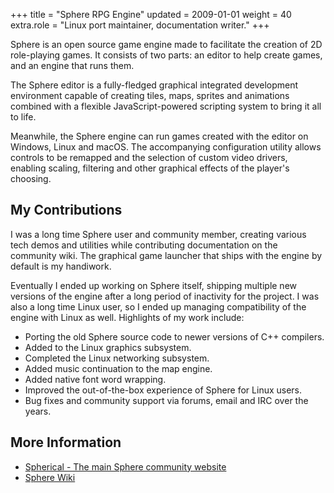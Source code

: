 +++
title = "Sphere RPG Engine"
updated = 2009-01-01
weight = 40
extra.role = "Linux port maintainer, documentation writer."
+++

Sphere is an open source game engine made to facilitate the creation of 2D role-playing games.
It consists of two parts: an editor to help create games, and an engine that runs them.

The Sphere editor is a fully-fledged graphical integrated development environment capable of creating tiles, maps, sprites and animations combined with a flexible JavaScript-powered scripting system to bring it all to life.

Meanwhile, the Sphere engine can run games created with the editor on Windows, Linux and macOS.
The accompanying configuration utility allows controls to be remapped and the selection of custom video drivers, enabling scaling, filtering and other graphical effects of the player's choosing.

<!-- more -->

## My Contributions

I was a long time Sphere user and community member, creating various tech demos and utilities while contributing documentation on the community wiki.
The graphical game launcher that ships with the engine by default is my handiwork.

Eventually I ended up working on Sphere itself, shipping multiple new versions of the engine after a long period of inactivity for the project.
I was also a long time Linux user, so I ended up managing compatibility of the engine with Linux as well.
Highlights of my work include:

- Porting the old Sphere source code to newer versions of C++ compilers.
- Added to the Linux graphics subsystem.
- Completed the Linux networking subsystem.
- Added music continuation to the map engine.
- Added native font word wrapping.
- Improved the out-of-the-box experience of Sphere for Linux users.
- Bug fixes and community support via forums, email and IRC over the years.

## More Information

- [Spherical - The main Sphere community website](https://spheredev.org/)
- [Sphere Wiki](https://wiki.spheredev.org/)
